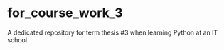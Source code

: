 # for_course_work_3
A dedicated repository for term thesis #3 when learning Python at an IT school.
